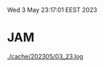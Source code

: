 Wed  3 May 23:17:01 EEST 2023
# JAM
<a href='./cache/202305/03_23.log'>./cache/202305/03_23.log</a>
